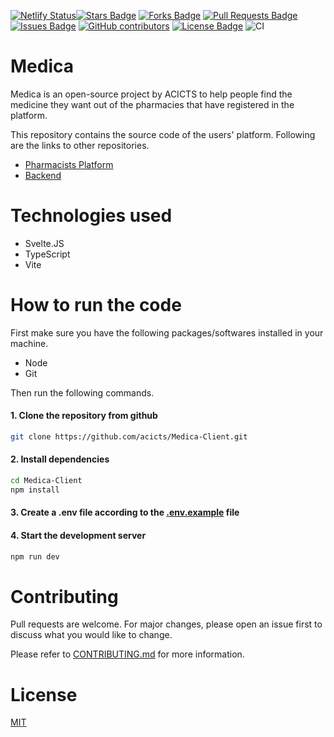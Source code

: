 [![Netlify Status](https://api.netlify.com/api/v1/badges/d42a53b4-8732-4b0a-88f5-b574bc77c85c/deploy-status)](https://app.netlify.com/sites/acicts-pharmacy-app-client/deploys)<a href="https://github.com/acicts/Medica-Client/stargazers"><img src="https://img.shields.io/github/stars/acicts/Medica-Client" alt="Stars Badge"/></a>
<a href="https://github.com/acicts/Medica-Client/network/members"><img src="https://img.shields.io/github/forks/acicts/Medica-Client" alt="Forks Badge"/></a>
<a href="https://github.com/acicts/Medica-Client/pulls"><img src="https://img.shields.io/github/issues-pr/acicts/Medica-Client" alt="Pull Requests Badge"/></a>
<a href="https://github.com/acicts/Medica-Client/issues"><img src="https://img.shields.io/github/issues/acicts/Medica-Client" alt="Issues Badge"/></a>
<a href="https://github.com/acicts/Medica-Client/graphs/contributors"><img alt="GitHub contributors" src="https://img.shields.io/github/contributors/acicts/Medica-Client?color=2b9348"></a>
<a href="https://github.com/acicts/Medica-Client/blob/master/LICENSE"><img src="https://img.shields.io/github/license/acicts/Medica-Client?color=2b9348" alt="License Badge"/></a>
![CI](https://github.com/acicts/Medica-Client/actions/workflows/main.yml/badge.svg)



# Medica
Medica is an open-source project by ACICTS to help people find the medicine they want out of the pharmacies that have registered in the platform.

This repository contains the source code of the users' platform. Following are the links to other repositories.

- [Pharmacists Platform](https://github.com/acicts/Medica-Pharmacist.git)
- [Backend](https://github.com/acicts/Medica-Backend)

# Technologies used
- Svelte.JS
- TypeScript
- Vite

# How to run the code

First make sure you have the following packages/softwares installed in your machine.
- Node
- Git

Then run the following commands.

#### 1.  Clone the repository from github
```bash
git clone https://github.com/acicts/Medica-Client.git
```
#### 2. Install dependencies
```bash
cd Medica-Client
npm install
```

#### 3. Create a .env file according to the [.env.example](./.env.example ".env.example") file

#### 4. Start the development server
```bash
npm run dev
```

# Contributing
Pull requests are welcome. For major changes, please open an issue first
to discuss what you would like to change.

Please refer to [CONTRIBUTING.md](./CONTRIBUTING.md) for more information.

# License
[MIT](./LICENSE)
